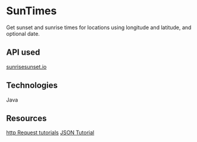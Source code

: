 # SunTimes
Get sunset and sunrise times for locations using longitude and latitude, and optional date.

## API used
[sunrisesunset.io](https://sunrisesunset.io/api/)

## Technologies
Java

## Resources
[http Request tutorials](https://www.baeldung.com/java-http-request)
[JSON Tutorial](https://www.geeksforgeeks.org/parse-json-java/)